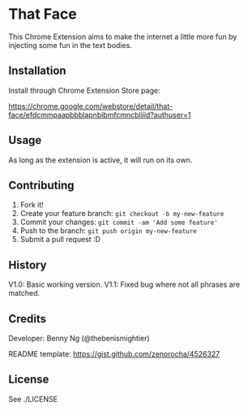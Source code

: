 # That Face

This Chrome Extension aims to make the internet a little more fun by injecting some fun in the text bodies.

## Installation

Install through Chrome Extension Store page:

https://chrome.google.com/webstore/detail/that-face/efdcmmpaapbbblapnbibmfcmncbliiid?authuser=1

## Usage

As long as the extension is active, it will run on its own.

## Contributing

1. Fork it!
2. Create your feature branch: `git checkout -b my-new-feature`
3. Commit your changes: `git commit -am 'Add some feature'`
4. Push to the branch: `git push origin my-new-feature`
5. Submit a pull request :D

## History

V1.0: Basic working version.
V1.1: Fixed bug where not all phrases are matched.

## Credits

Developer: Benny Ng (@thebenismightier)

README template: https://gist.github.com/zenorocha/4526327

## License

See ./LICENSE
